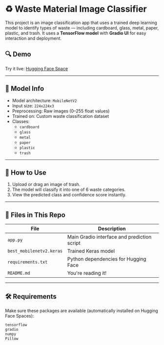 # ♻️ Waste Material Image Classifier

This project is an image classification app that uses a trained deep learning model to identify types of waste — including cardboard, glass, metal, paper, plastic, and trash. It uses a **TensorFlow model** with **Gradio UI** for easy interaction and deployment.

## 🔍 Demo
Try it live: [Hugging Face Space](https://huggingface.co/spaces/k087/garbage_classification)

---

## 🧠 Model Info

- Model architecture: `MobileNetV2`
- Input size: `224x224x3`
- Preprocessing: Raw images (0–255 float values)
- Trained on: Custom waste classification dataset
- Classes:
  - `cardboard`
  - `glass`
  - `metal`
  - `paper`
  - `plastic`
  - `trash`

---

## 🚀 How to Use

1. Upload or drag an image of trash.
2. The model will classify it into one of 6 waste categories.
3. View the predicted class and confidence score instantly.

---

## 📁 Files in This Repo

| File               | Description                                  |
|--------------------|----------------------------------------------|
| `app.py`           | Main Gradio interface and prediction script  |
| `best_mobilenetv2.keras` | Trained Keras model                        |
| `requirements.txt` | Python dependencies for Hugging Face         |
| `README.md`        | You're reading it!                           |

---

## 🛠 Requirements

Make sure these packages are available (automatically installed on Hugging Face Spaces):

```txt
tensorflow
gradio
numpy
Pillow
